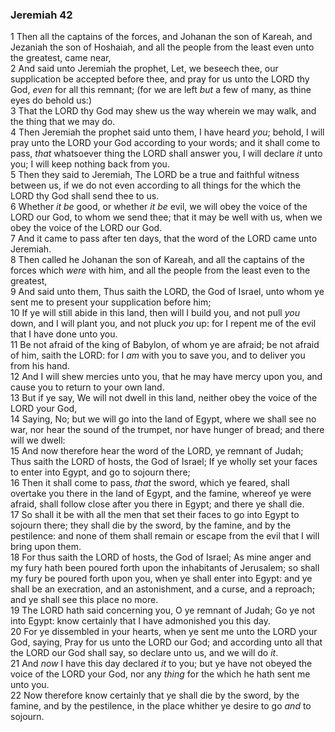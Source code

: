 ### Jeremiah 42

1 Then all the captains of the forces, and Johanan the son of Kareah, and Jezaniah the son of Hoshaiah, and all the people from the least even unto the greatest, came near,  
2 And said unto Jeremiah the prophet, Let, we beseech thee, our supplication be accepted before thee, and pray for us unto the LORD thy God, *even* for all this remnant; (for we are left *but* a few of many, as thine eyes do behold us:)  
3 That the LORD thy God may shew us the way wherein we may walk, and the thing that we may do.  
4 Then Jeremiah the prophet said unto them, I have heard *you*; behold, I will pray unto the LORD your God according to your words; and it shall come to pass, *that* whatsoever thing the LORD shall answer you, I will declare *it* unto you; I will keep nothing back from you.  
5 Then they said to Jeremiah, The LORD be a true and faithful witness between us, if we do not even according to all things for the which the LORD thy God shall send thee to us.  
6 Whether *it be* good, or whether *it be* evil, we will obey the voice of the LORD our God, to whom we send thee; that it may be well with us, when we obey the voice of the LORD our God.  
7 And it came to pass after ten days, that the word of the LORD came unto Jeremiah.  
8 Then called he Johanan the son of Kareah, and all the captains of the forces which *were* with him, and all the people from the least even to the greatest,  
9 And said unto them, Thus saith the LORD, the God of Israel, unto whom ye sent me to present your supplication before him;  
10 If ye will still abide in this land, then will I build you, and not pull *you* down, and I will plant you, and not pluck *you* up: for I repent me of the evil that I have done unto you.  
11 Be not afraid of the king of Babylon, of whom ye are afraid; be not afraid of him, saith the LORD: for I *am* with you to save you, and to deliver you from his hand.  
12 And I will shew mercies unto you, that he may have mercy upon you, and cause you to return to your own land.  
13 But if ye say, We will not dwell in this land, neither obey the voice of the LORD your God,  
14 Saying, No; but we will go into the land of Egypt, where we shall see no war, nor hear the sound of the trumpet, nor have hunger of bread; and there will we dwell:  
15 And now therefore hear the word of the LORD, ye remnant of Judah; Thus saith the LORD of hosts, the God of Israel; If ye wholly set your faces to enter into Egypt, and go to sojourn there;  
16 Then it shall come to pass, *that* the sword, which ye feared, shall overtake you there in the land of Egypt, and the famine, whereof ye were afraid, shall follow close after you there in Egypt; and there ye shall die.  
17 So shall it be with all the men that set their faces to go into Egypt to sojourn there; they shall die by the sword, by the famine, and by the pestilence: and none of them shall remain or escape from the evil that I will bring upon them.  
18 For thus saith the LORD of hosts, the God of Israel; As mine anger and my fury hath been poured forth upon the inhabitants of Jerusalem; so shall my fury be poured forth upon you, when ye shall enter into Egypt: and ye shall be an execration, and an astonishment, and a curse, and a reproach; and ye shall see this place no more.  
19 The LORD hath said concerning you, O ye remnant of Judah; Go ye not into Egypt: know certainly that I have admonished you this day.  
20 For ye dissembled in your hearts, when ye sent me unto the LORD your God, saying, Pray for us unto the LORD our God; and according unto all that the LORD our God shall say, so declare unto us, and we will do *it*.  
21 And *now* I have this day declared *it* to you; but ye have not obeyed the voice of the LORD your God, nor any *thing* for the which he hath sent me unto you.  
22 Now therefore know certainly that ye shall die by the sword, by the famine, and by the pestilence, in the place whither ye desire to go *and* to sojourn.  
